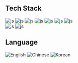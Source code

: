 
<div>
  

## Tech Stack

![js](https://img.shields.io/badge/html-F15128?style=for-the-badge&logo=html&logoColor=white)
![js](https://img.shields.io/badge/css-2851f0?style=for-the-badge&logo=css&logoColor=white)
![js](https://img.shields.io/badge/Sass-E55BA6?style=for-the-badge&logo=Sass&logoColor=white)
![js](https://img.shields.io/badge/JavaScript-F7DF1E?style=for-the-badge&logo=JavaScript&logoColor=white)
![js](https://img.shields.io/badge/React-61dafb?style=for-the-badge&logo=React&logoColor=white)
![js](https://img.shields.io/badge/Nextjs-black?style=for-the-badge&logo=Nextjs&logoColor=white)
![js](https://img.shields.io/badge/TypeScript-3178C6?style=for-the-badge&logo=TypeScript&logoColor=white)
<br />
![js](https://img.shields.io/badge/github-black?style=for-the-badge&logo=github&logoColor=white)
![js](https://img.shields.io/badge/notion-black?style=for-the-badge&logo=notion&logoColor=white)
<br>
## Language
![English](https://img.shields.io/badge/English-blue?style=for-the-badge&logo=✝&logoColor=white)
![Chinese](https://img.shields.io/badge/English-red?style=for-the-badge&logo=✝&logoColor=white)
![Korean](https://img.shields.io/badge/English-blue?style=for-the-badge&logo=✝&logoColor=white)



